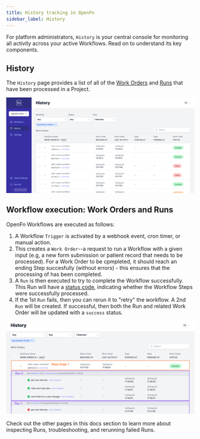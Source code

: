 ```yaml
---
title: History tracking in OpenFn
sidebar_label: History
---
```


For platform administrators, `History` is your central console for monitoring
all activity across your active Workflows. Read on to understand its key
components.

## History

The `History` page provides a list of all of the
[Work Orders](/documentation/next/get-started/terminology#work-order) and
[Runs](/documentation/next/get-started/terminology#run) that have been processed
in a Project.

![History](/img/case-referral-history.png)

## Workflow execution: Work Orders and Runs

OpenFn Workflows are executed as follows:

1. A Workflow `Trigger` is activated by a webhook event, cron timer, or manual
   action.
2. This creates a `Work Order`--a request to run a Workflow with a given input
   (e.g, a new form submission or patient record that needs to be processed).
   For a Work Order to be cpmpleted, it should reach an ending Step succesfully
   (without errors) - this ensures that the processing of has been completed.
3. A `Run` is then executed to try to complete the Workflow successfully. This
   Run will have a
   [status code](/documentation/next/monitor-history/status-codes), indicating
   whether the Workflow Steps were successfully processed.
4. If the 1st `Run` fails, then you can rerun it to "retry" the workflow. A 2nd
   `Run` will be created. If successful, then both the Run and related Work
   Order will be updated with a `success` status.

![History Page](/img/history-page-annotated.png)

Check out the other pages in this docs section to learn more about inspecting
Runs, troubleshooting, and rerunning failed Runs.
